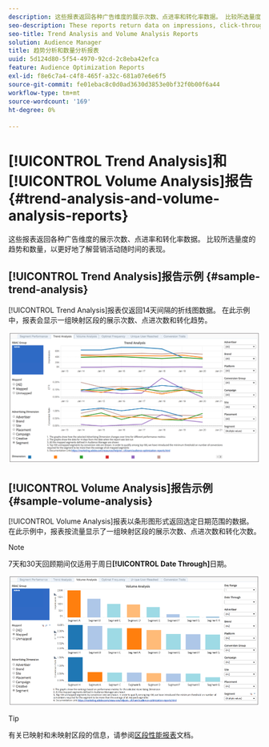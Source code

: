 ```yaml
---
description: 这些报表返回各种广告维度的展示次数、点进率和转化率数据。 比较所选量度的趋势和数量，以更好地了解营销活动随时间的表现。
seo-description: These reports return data on impressions, click-through rates, and conversions for broad range of advertising dimensions. Compare trends and volume for your selected metrics to get a better picture of how your campaign performs over time.
seo-title: Trend Analysis and Volume Analysis Reports
solution: Audience Manager
title: 趋势分析和数量分析报表
uuid: 5d124d80-5f54-4970-92cd-2c8eba42efca
feature: Audience Optimization Reports
exl-id: f8e6c7a4-c4f8-465f-a32c-681a07e6e6f5
source-git-commit: fe01ebac8c0d0ad3630d3853e0bf32f0b00f6a44
workflow-type: tm+mt
source-wordcount: '169'
ht-degree: 0%

---
```


# [!UICONTROL Trend Analysis]和[!UICONTROL Volume Analysis]报告{#trend-analysis-and-volume-analysis-reports}

这些报表返回各种广告维度的展示次数、点进率和转化率数据。 比较所选量度的趋势和数量，以更好地了解营销活动随时间的表现。

## [!UICONTROL Trend Analysis]报告示例 {#sample-trend-analysis}

[!UICONTROL Trend Analysis]报表仅返回14天间隔的折线图数据。 在此示例中，报表会显示一组映射区段的展示次数、点进次数和转化趋势。

![](assets/trend-analysis.png)

## [!UICONTROL Volume Analysis]报告示例 {#sample-volume-analysis}

[!UICONTROL Volume Analysis]报表以条形图形式返回选定日期范围的数据。 在此示例中，报表按流量显示了一组映射区段的展示次数、点进次数和转化次数。

>[!NOTE]
>
>7天和30天回顾期间仅适用于周日&#x200B;**[!UICONTROL Date Through]**&#x200B;日期。

![](assets/volume-analysis.png)

>[!TIP]
>
>有关已映射和未映射区段的信息，请参阅[区段性能报表](../../../reporting/audience-optimization-reports/aor-advertisers/segment-performance.md)文档。
